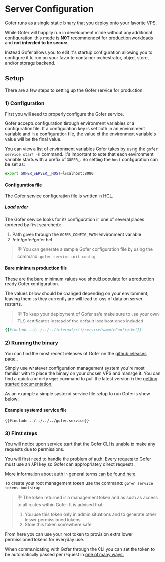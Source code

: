 # Server Configuration

Gofer runs as a single static binary that you deploy onto your favorite VPS.

While Gofer will happily run in development mode without any additional configuration, this mode is **NOT** recommended for production workloads and **not intended to be secure.**

Instead Gofer allows you to edit it's startup configuration allowing you to configure it to run on your favorite container orchestrator, object store, and/or storage backend.

## Setup

There are a few steps to setting up the Gofer service for production:

### 1) Configuration

First you will need to properly configure the Gofer service.

Gofer accepts configuration through environment variables or a configuration file. If a configuration key is set both in an environment variable and in a configuration file, the value of the environment variable's value will be the final value.

You can view a list of environment variables Gofer takes by using the `gofer service start -h` command. It's important to note that each environment variable starts with a prefix of `GOFER_`. So setting the `host` configuration can be set as:

```bash
export GOFER_SERVER__HOST=localhost:8080
```

#### Configuration file

The Gofer service configuration file is written in [HCL](https://octopus.com/blog/introduction-to-hcl-and-hcl-tooling).

##### Load order

The Gofer service looks for its configuration in one of several places (ordered by first searched):

1. Path given through the `GOFER_CONFIG_PATH` environment variable
2. /etc/gofer/gofer.hcl

> 🪧 You can generate a sample Gofer configuration file by using the command: `gofer service init-config`

#### Bare minimum production file

These are the bare minimum values you should populate for a production ready Gofer configuration.

The values below should be changed depending on your environment; leaving them as they currently are will lead to loss of data on server restarts.

> 🪧 To keep your deployment of Gofer safe make sure to use your own TLS certificates instead of the default localhost ones included.

```ruby
{{#include ../../../../internal/cli/service/sampleConfig.hcl}}
```

### 2) Running the binary

You can find the most recent releases of Gofer on the [github releases page.](https://github.com/clintjedwards/gofer/releases).

Simply use whatever configuration management system you're most familiar with to place the binary on your chosen VPS and manage it. You can find a quick and dirty `wget` command to pull the latest version in the [getting started documentation.](../../guide/index.html)

As an example a simple systemd service file setup to run Gofer is show below:

#### Example systemd service file

```bash
{{#include ../../../../gofer.service}}
```

### 3) First steps

You will notice upon service start that the Gofer CLI is unable to make any requests due to permissions.

You will first need to handle the problem of auth. Every request to Gofer must use an API key so Gofer can appropriately direct requests.

More information about auth in general terms [can be found here.](./authentication.md)

To create your root management token use the command: `gofer service tokens bootstrap`

> 🪧 The token returned is a management token and as such as access to all routes within Gofer. It is advised that:
>
> 1. You use this token only in admin situations and to generate other lesser permissioned tokens.
> 2. Store this token somewhere safe

From here you can use your root token to provision extra lower permissioned tokens for everyday use.

When communicating with Gofer through the CLI you can set the token to be automatically passed per request in [one of many ways.](../../cli/configuration.md)
